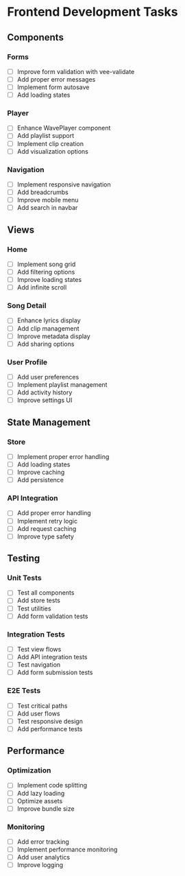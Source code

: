 # Frontend Development Tasks

## Components

### Forms
- [ ] Improve form validation with vee-validate
- [ ] Add proper error messages
- [ ] Implement form autosave
- [ ] Add loading states

### Player
- [ ] Enhance WavePlayer component
- [ ] Add playlist support
- [ ] Implement clip creation
- [ ] Add visualization options

### Navigation
- [ ] Implement responsive navigation
- [ ] Add breadcrumbs
- [ ] Improve mobile menu
- [ ] Add search in navbar

## Views

### Home
- [ ] Implement song grid
- [ ] Add filtering options
- [ ] Improve loading states
- [ ] Add infinite scroll

### Song Detail
- [ ] Enhance lyrics display
- [ ] Add clip management
- [ ] Improve metadata display
- [ ] Add sharing options

### User Profile
- [ ] Add user preferences
- [ ] Implement playlist management
- [ ] Add activity history
- [ ] Improve settings UI

## State Management

### Store
- [ ] Implement proper error handling
- [ ] Add loading states
- [ ] Improve caching
- [ ] Add persistence

### API Integration
- [ ] Add proper error handling
- [ ] Implement retry logic
- [ ] Add request caching
- [ ] Improve type safety

## Testing

### Unit Tests
- [ ] Test all components
- [ ] Add store tests
- [ ] Test utilities
- [ ] Add form validation tests

### Integration Tests
- [ ] Test view flows
- [ ] Add API integration tests
- [ ] Test navigation
- [ ] Add form submission tests

### E2E Tests
- [ ] Test critical paths
- [ ] Add user flows
- [ ] Test responsive design
- [ ] Add performance tests

## Performance

### Optimization
- [ ] Implement code splitting
- [ ] Add lazy loading
- [ ] Optimize assets
- [ ] Improve bundle size

### Monitoring
- [ ] Add error tracking
- [ ] Implement performance monitoring
- [ ] Add user analytics
- [ ] Improve logging 